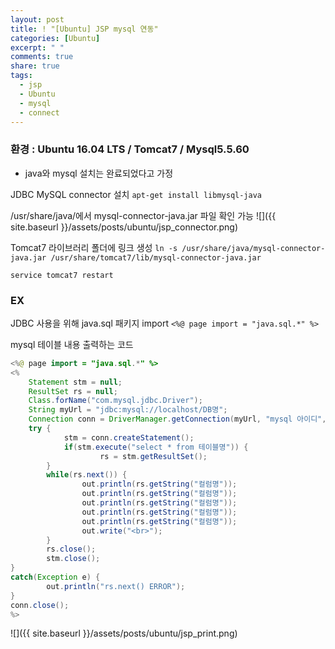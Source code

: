 ```yaml
---
layout: post
title: ! "[Ubuntu] JSP mysql 연동"
categories: [Ubuntu]
excerpt: " "
comments: true
share: true
tags:
  - jsp
  - Ubuntu
  - mysql
  - connect
---
```


### 환경 : Ubuntu 16.04 LTS / Tomcat7 / Mysql5.5.60

- java와 mysql 설치는 완료되었다고 가정

JDBC MySQL connector 설치
`apt-get install libmysql-java`

/usr/share/java/에서 mysql-connector-java.jar 파일 확인 가능
![]({{ site.baseurl }}/assets/posts/ubuntu/jsp_connector.png)

Tomcat7 라이브러리 폴더에 링크 생성
`ln -s /usr/share/java/mysql-connector-java.jar /usr/share/tomcat7/lib/mysql-connector-java.jar` 

`service tomcat7 restart`

### EX
JDBC 사용을 위해 java.sql 패키지 import 
`<%@ page import = "java.sql.*" %>`

mysql 테이블 내용 출력하는 코드
```java
<%@ page import = "java.sql.*" %>
<%
	Statement stm = null;
	ResultSet rs = null;
	Class.forName("com.mysql.jdbc.Driver");
	String myUrl = "jdbc:mysql://localhost/DB명";
	Connection conn = DriverManager.getConnection(myUrl, "mysql 아이디", "mysql 패스워드");
	try {
        	stm = conn.createStatement();
        	if(stm.execute("select * from 테이블명")) {
                	rs = stm.getResultSet();
        }
        while(rs.next()) {
                out.println(rs.getString("컬럼명"));
                out.println(rs.getString("컬럼명"));
                out.println(rs.getString("컬럼명"));
                out.println(rs.getString("컬럼명"));
                out.println(rs.getString("컬럼명"));
                out.write("<br>");
        }
        rs.close();
        stm.close();
}
catch(Exception e) {
        out.println("rs.next() ERROR");
}
conn.close();
%>
```

![]({{ site.baseurl }}/assets/posts/ubuntu/jsp_print.png)
